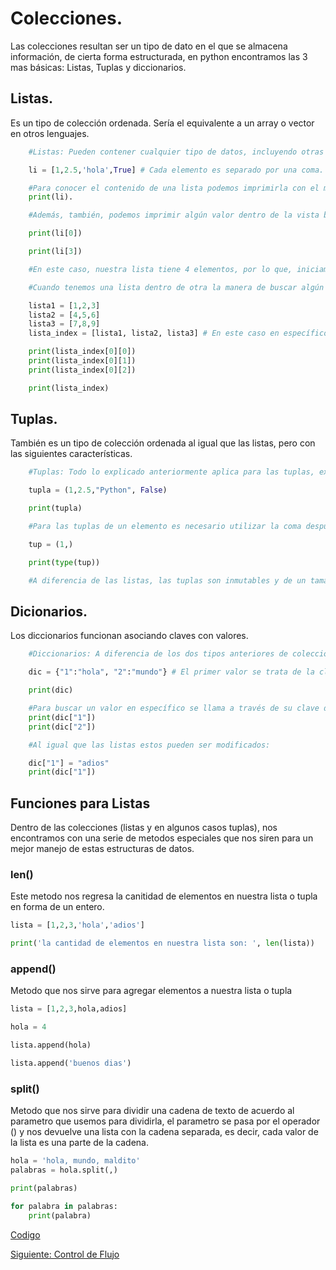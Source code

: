 # Colecciones.
Las colecciones resultan ser un tipo de dato en el que se almacena información, de cierta forma estructurada, en python encontramos las 3 mas básicas: Listas, Tuplas y diccionarios.

## Listas.
Es un tipo de colección ordenada. Sería el equivalente a un array o vector en otros lenguajes.

```python
    #Listas: Pueden contener cualquier tipo de datos, incluyendo otras listas.

    li = [1,2.5,'hola',True] # Cada elemento es separado por una coma.

    #Para conocer el contenido de una lista podemos imprimirla con el metodo print
    print(li).

    #Además, también, podemos imprimir algún valor dentro de la vista buscándolo de la siguiente forma:

    print(li[0])

    print(li[3])

    #En este caso, nuestra lista tiene 4 elementos, por lo que, iniciamos contando con 0 hasta 3

    #Cuando tenemos una lista dentro de otra la manera de buscar algún elemento es la siguiente:

    lista1 = [1,2,3]
    lista2 = [4,5,6]
    lista3 = [7,8,9]
    lista_index = [lista1, lista2, lista3] # En este caso en específico podemos ver esta estructura como una matriz.

    print(lista_index[0][0])
    print(lista_index[0][1])
    print(lista_index[0][2])

    print(lista_index)
```

## Tuplas.
También es un tipo de colección ordenada al igual que las listas, pero con las siguientes características.

```python
    #Tuplas: Todo lo explicado anteriormente aplica para las tuplas, excepto la forma de definirlas mediante los paréntesis ()

    tupla = (1,2.5,"Python", False)

    print(tupla)

    #Para las tuplas de un elemento es necesario utilizar la coma después del elemento

    tup = (1,)

    print(type(tup))

    #A diferencia de las listas, las tuplas son inmutables y de un tamaño fijo lo que permite el ahorro de memoria.
```

## Dicionarios.
Los diccionarios funcionan asociando claves con valores.

```python
    #Diccionarios: A diferencia de los dos tipos anteriores de colecciones los diccionarios no tienen un orden, estos cuentan con claves y valores, asociados entre sí.

    dic = {"1":"hola", "2":"mundo"} # El primer valor se trata de la clave y, el segundo, del valor asociado a esta clave.

    print(dic)

    #Para buscar un valor en específico se llama a través de su clave de esta forma:
    print(dic["1"])
    print(dic["2"])

    #Al igual que las listas estos pueden ser modificados:

    dic["1"] = "adios"
    print(dic["1"])
```

## Funciones para Listas
Dentro de las colecciones (listas y en algunos casos tuplas), nos encontramos con una serie de metodos especiales que nos siren para un mejor manejo de estas estructuras de datos.

### len()
Este metodo nos regresa la canitidad de elementos en nuestra lista o tupla en forma de un entero.

```python
lista = [1,2,3,'hola','adios']

print('la cantidad de elementos en nuestra lista son: ', len(lista))
```

### append()
Metodo que nos sirve para agregar elementos a nuestra lista o tupla

```python
lista = [1,2,3,hola,adios]

hola = 4

lista.append(hola)

lista.append('buenos dias')
```

### split()
Metodo que nos sirve para dividir una cadena de texto de acuerdo al parametro que usemos para dividirla, el parametro se pasa por el operador () y nos devuelve una lista con la cadena separada, es decir, cada valor de la lista es una parte de la cadena.

```python
hola = 'hola, mundo, maldito'
palabras = hola.split(,)

print(palabras)

for palabra in palabras:
    print(palabra)
```

[Codigo](/Colecciones/colecciones.py)

[Siguiente: Control de Flujo](/ControlFlujo/ControlFlujo.md)